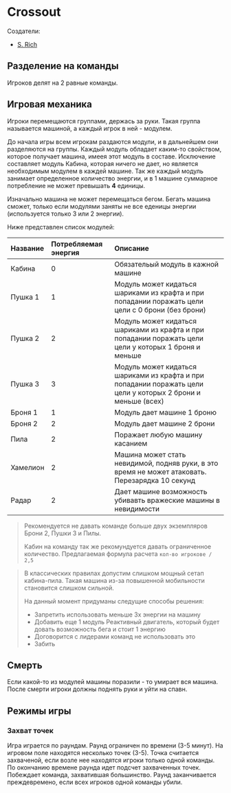 # Crossout #

Создатели:
 - [S. Rich](https://vk.com/bulub)

## Разделение на команды ##

Игроков делят на 2 равные команды.

## Игровая механика ##

Игроки перемещаются группами, держась за руки.
Такая группа называется машиной, а каждый игрок в ней - модулем.

До начала игры всем игрокам раздаются модули, и в дальнейшем они разделяются на группы.
Каждый модуль обладает каким-то свойством, которое получает машина, имеея этот модуль в составе.
Исключение составляет модуль Кабина, которая ничего не дает, но является необходимым модулем в каждей машине.
Так же каждый модуль занимает определенное количество энергии, и в 1 машине суммарное потребление не может превышать **4** единицы.

Изначально машина не может перемещаться бегом.
Бегать машина сможет, только если модулями заняты не все еденицы энергии (используется только 3 или 2 энергии).

Ниже представлен список модулей:

| Название | Потребляемая энергия | Описание                                                                                                       |
|:-------- |:-------------------- |:-------------------------------------------------------------------------------------------------------------- |
| Кабина   | 0                    | Обязательый модуль в кажной машине                                                                             |
| Пушка 1  | 1                    | Модуль может кидаться шариками из крафта и при попадании поражать цели цели с 0 брони (без брони)              |
| Пушка 2  | 2                    | Модуль может кидаться шариками из крафта и при попадании поражать цели цели у которых 1 броня и меньше         |
| Пушка 3  | 3                    | Модуль может кидаться шариками из крафта и при попадании поражать цели цели у которых 2 брони и меньше (всех)  |
| Броня 1  | 1                    | Модуль дает машине 1 броню                                                                                     |
| Броня 2  | 2                    | Модуль дает машине 2 брони                                                                                     |
| Пила     | 2                    | Поражает любую машину касанием                                                                                 |
| Хамелион | 2                    | Машина может стать невидимой, подняв руки, в это время не может атаковать. Перезарядка 10 секунд               |
| Радар    | 2                    | Дает машине возможность убивавть вражеские машины в невидимости                                                |

> Рекомендуется не давать команде больше двух экземпляров Брони 2, Пушки 3 и Пилы.
>
> Кабин на команду так же рекомундуется давать ограниченное количество.
> Предлагаемая формула расчета ```кол-во игрокове / 2,5```

> В классических правилах допустим слишком мощный сетап кабина-пила.
> Такая машина из-за повышенной мобильности становится слишком сильной.
>
> На данный момент придуманы следущие способы решения:
>
> - Запретить использовать меньше 3х энергии на машину
> - Добавить еще 1 модуль Реактивный двигатель, который будет довать возможность бега и стоит 1 энергию
> - Договорится с лидерами команд не использовать это
> - Забить

## Смерть ##

Если какой-то из модулей машины поразили - то умирает вся машина.
После смерти игроки должны поднять руки и уйти на спавн.

## Режимы игры ##

### Захват точек ###

Игра играется по раундам. Раунд ограничен по времени (3-5 минут).
На игровом поле находятся несколько точек (3-5). 
Точка считается захваченой, если возле нее находятся игроки только одной команды.
По окончанию времене раунда идет подсчет захваченных точек. Побеждает команда, захватившая большинство.
Раунд заканчивается преждевремено, если всех игроков одной команды убили.
